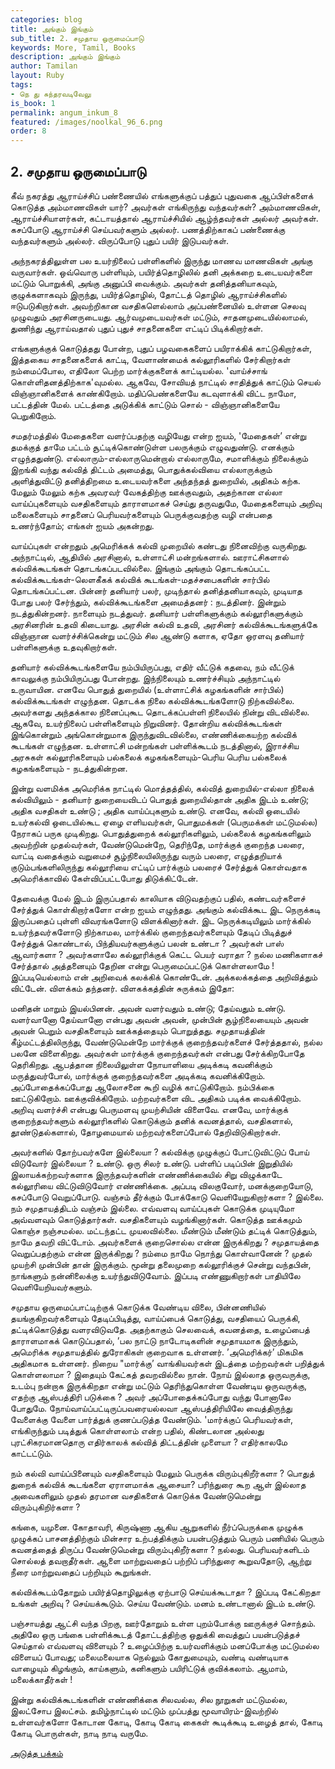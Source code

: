```yaml
---
categories: blog
title: அங்கும் இங்கும்
sub_title: ﻿2. சமுதாய ஒருமைப்பாடு
keywords: More, Tamil, Books
description: அங்கும் இங்கும்
author: Tamilan
layout: Ruby
tags:
- நெ து சுந்தரவடிவேலு
is_book: 1
permalink: angum_inkum_8
featured: /images/noolkal_96_6.png
order: 8
---
```

## ﻿2. சமுதாய ஒருமைப்பாடு

கீவ் நகரத்து ஆராய்ச்சிப் பண்ணையில் எங்களுக்குப் பத்துப் புதுவகை ஆப்பிள்களைக் கொடுத்த அம்மாணவிகள் யார்? அவர்கள் எங்கிருந்து வந்தவர்கள்? அம்மாணவிகள், ஆராய்ச்சியாளர்கள், கட்டாயத்தால் ஆராய்ச்சியில் ஆழ்ந்தவர்கள் அல்லர் அவர்கள். கசப்போடு ஆராய்ச்சி செய்பவர்களும் அல்லர். பணத்திற்காகப் பண்ணைக்கு வந்தவர்களும் அல்லர். விருப்போடு புதுப் பயிர் இடுபவர்கள்.

அந்நகரத்திலுள்ள பல உயர்நிலைப் பள்ளிகளில் இருந்து மாணவ மாணவிகள் அங்கு வருவார்கள். ஒவ்வொரு பள்ளியும், பயிர்த்தொழிலில் தனி அக்கறை உடையவர்களை மட்டும் பொறுக்கி, அங்கு அனுப்பி வைக்கும். அவர்கள் தனித்தனியாகவும், குழுக்களாகவும் இருந்து, பயிர்த்தொழில், தோட்டத் தொழில் ஆராய்ச்சிகளில் ஈடுபடுகிறார்கள். அவற்றிகான வசதிகளெல்லாம் அப்பண்னையில் உள்ளன செலவு முழுவதும் அரசினருடையது. ஆர்வமுடையவர்கள் மட்டும், சாதனமுடையில்லாமல், துணிந்து ஆராய்வதால் புதுப் புதுச் சாதனைகளை எட்டிப் பிடிக்கிறார்கள்.

எங்களுக்குக் கொடுத்தது போன்ற, புதுப் பழவகைகளைப் பயிராக்கிக் காட்டுகிறார்கள், இத்தகைய சாதனைகளைக் காட்டி, வேளாண்மைக் கல்லூரிகளில் சேர்கிறார்கள் நம்மைப்போல, எதிலோ பெற்ற மார்க்குகளைக் காட்டியல்ல. 'வாய்ச்சாங் கொள்ளிதனத்திற்காக'வுமல்ல. ஆகவே, சோவியத் நாட்டில் சாதித்துக் காட்டும் செயல் விஞ்ஞானிகளைக் காண்கிறோம். மதிப்பெண்களையே கடவுளாக்கி விட்ட நாமோ, பட்டத்தின் மேல். பட்டத்தை அடுக்கிக் காட்டும் சொல் - விஞ்ஞானிகளையே பெறுகிறோம்.

சமதர்மத்தில் மேதைகளை வளர்ப்பதற்கு வழியேது என்ற ஐயம், 'மேதைகள்’ என்று தமக்குத் தாமே பட்டம் சூட்டிக்கொண்டுள்ள பலருக்கும் எழுவதுண்டு. எனக்கும் எழுந்ததுண்டு. எல்லாரும்-எல்லாருமென்றால் எல்லாருமே, சமாளிக்கும் நிலைக்கும் இறங்கி வந்து கல்வித் திட்டம் அமைத்து, பொதுக்கல்வியை எல்லாருக்கும் அளித்துவிட்டு தனித்திறமை உடையவர்களை அந்தந்தத் துறையில், அதிகம் கற்க. மேலும் மேலும் கற்க அவரவர் வேகத்திற்கு ஊக்குவதும், அதற்கான எல்லா வாய்ப்புகளையும் வசதிகளையும் தாராளமாகச் செய்து தருவதுமே, மேதைகளையும் அறிவு மலைகளையும் சாதனைப் பெரியவர்களையும் பெருக்குவதற்கு வழி என்பதை உணர்ந்தோம்; எங்கள் ஐயம் அகன்றது.

வாய்ப்புகள் என்றதும் அமெரிக்கக் கல்வி முறையில் கண்டது நினைவிற்கு வருகிறது. அந்நாட்டில், ஆதியில் அரசினால், உள்ளாட்சி மன்றங்களால். ஊராட்சிகளால் கல்விக்கூடங்கள் தொடங்கப்படவில்லை. இங்கும் அங்கும் தொடங்கப்பட்ட கல்விக்கூடங்கள்-லெளகீகக் கல்விக் கூடங்கள்-மதச்சபைகளின் சார்பில் தொடங்கப்பட்டன. பின்னர் தனியார் பலர், முடிந்தால் தனித்தனியாகவும், முடியாத போது பலர் சேர்ந்தும், கல்விக்கூடங்களை அமைத்தனர் : நடத்தினர். இன்றும் நடத்துகின்றனர். நாளையும் நடத்துவர். தனியார் பள்ளிகளுக்கும் கல்லூரிகளுக்கும் அரசினரின் உதவி கிடையாது. அரசின் கல்வி உதவி, அரசினர் கல்விக்கூடங்களுக்கே விஞ்ஞான வளர்ச்சிக்கென்று மட்டும் சில ஆண்டு களாக, ஏதோ ஒரளவு தனியார் பள்ளிகளுக்கு உதவுகிறார்கள்.

தனியார் கல்விக்கூடங்களையே நம்பியிருப்பது, எதிர் வீட்டுக் கதவை, நம் வீட்டுக் காவலுக்கு நம்பியிருப்பது போன்றது. இந்நிலையும் உணர்ச்சியும் அந்நாட்டில் உருவாயின. எனவே பொதுத் துறையில் (உள்ளாட்சிக் கழகங்களின் சார்பில்) கல்விக்கூடங்கள் எழுந்தன. தொடக்க நிலை கல்விக்கூடங்களோடு நிற்கவில்லை. அவர்களது அந்தக்கால நினைப்புகூட தொடக்கப்பள்ளி நிலையில் நின்று விடவில்லை. ஆகவே, உயர்நிலைப் பள்ளிகளையும் நிறுவினர். தோன்றிய கல்விக்கூடங்கள் இங்கொன்றும் அங்கொன்றுமாக இருந்துவிடவில்லை, எண்ணிக்கையற்ற கல்விக் கூடங்கள் எழுந்தன. உள்ளாட்சி மன்றங்கள் பள்ளிக்கூடம் நடத்தினால், இராச்சிய அரசுகள் கல்லூரிகளையும் பல்கலைக் கழகங்களையும்-பெரிய பெரிய பல்கலைக் கழகங்களையும் - நடத்துகின்றன.

இன்று வளமிக்க அமெரிக்க நாட்டில் மொத்தத்தில், கல்வித் துறையில்-எல்லா நிலைக் கல்வியிலும் - தனியார் துறையைவிடப் பொதுத் துறையில்தான் அதிக இடம் உண்டு; அதிக வசதிகள் உண்டு ; அதிக வாய்ப்புகளும் உண்டு. எனவே, கல்வி ஒடையில் உயர்கல்வி ஒடையில்கூட ஏழை எளியவர்கள், பொதுமக்கள் (பெருமக்கள் மட்டுமல்ல) நேராகப் பருக முடிகிறது. பொதுத்துறைக் கல்லூரிகளிலும், பல்கலைக் கழகங்களிலும் அவற்றின் முதல்வர்கள், வேண்டுமென்றே, தெரிந்தே, மார்க்குக் குறைந்த பலரை, வாட்டி வதைக்கும் வறுமைச் சூழ்நிலையிலிருந்து வரும் பலரை, எழுத்தறியாக் குடும்பங்களிலிருந்து கல்லூரியை எட்டிப் பார்க்கும் பலரைச் சேர்த்துக் கொள்வதாக அமெரிக்காவில் கேள்விப்பட்டபோது திடுக்கிட்டேன்.

தேவைக்கு மேல் இடம் இருப்பதால் காலியாக விடுவதற்குப் பதில், கண்டவர்களைச் சேர்த்துக் கொள்கிறார்களோ என்ற ஐயம் எழுந்தது. அங்கும் கல்விக்கூட இட நெருக்கடி இருப்பதைப் புள்ளி விவரங்களோடு விளக்கினார்கள். இட நெருக்கடியிலும் மார்க்கில் உயர்ந்தவர்களோடு நிற்காமல, மார்க்கில் குறைந்தவர்களையும் தேடிப் பிடித்துச் சேர்த்துக் கொண்டால், பிந்தியவர்களுக்குப் பலன் உண்டா ? அவர்கள் பாஸ் ஆவார்களா ? அவர்களாலே கல்லூரிக்குக் கெட்ட பெயர் வராதா ? நல்ல மணிகளாகச் சேர்த்தால் அத்தனையும் தேறின என்று பெருமைப்பட்டுக் கொள்ளலாமே ! இப்படியெல்லாம் என் அறிவைக் கலக்கிக் கொண்டேன். அக்கலக்கத்தை அறிவித்தும் விட்டேன். விளக்கம் தந்தனர். விளகக்கத்தின் சுருக்கம் இதோ:

மனிதன் மாறும் இயல்பினன். அவன் வளர்வதும் உண்டு; தேய்வதும் உண்டு. வளர்வானோ தேய்வானோ என்பது அவன் அவன், முன்பின் சூழ்நிலையையும் அவன் அவன் பெறும் வசதிகளையும் ஊக்கத்தையும் பொறுத்தது. சமுதாயத்தின் கீழ்மட்டத்திலிருந்து, வேண்டுமென்றே மார்க்குக் குறைந்தவர்களைச் சேர்த்ததால், நல்ல பலனே விளைகிறது. அவர்கள் மார்க்குக் குறைந்தவர்கள் என்பது சேர்க்கிறபோதே தெரிகிறது. ஆபத்தான நிலையிலுள்ள நோயாளியை அடிக்கடி கவனிக்கும் மருத்துவர்போல், மார்க்குக் குறைந்தவர்களை அடிக்கடி கவனிக்கிறோம். அப்போதைக்கப்போது ஆலோசனை கூறி வழிக் காட்டுகிறோம். நம்பிக்கை ஊட்டுகிறோம். ஊக்குவிக்கிறோம். மற்றவர்களை விட அதிகம் படிக்க வைக்கிறோம். அறிவு வளர்ச்சி என்பது பெருமளவு முயற்சியின் விளைவே. எனவே, மார்க்குக் குறைந்தவர்களும் கல்லூரிகளில் கொடுக்கும் தனிக் கவனத்தால், வசதிகளால், தூண்டுதல்களால், தோழமையால் மற்றவர்களைப்போல் தேறிவிடுகிறார்கள்.

அவர்களில் தோற்பவர்களே இல்லையா ? கல்விக்கு முழுக்குப் போட்டுவிட்டுப் போய் விடுவோர் இல்லையா ? உண்டு. ஒரு சிலர் உண்டு. பள்ளிப் படிப்பின் இறுதியில் இலாயக்கற்றவர்களாக இருந்தவர்களின் எண்ணிக்கையில் சிறு விழுக்காடே கல்லூரியை விட்டுவிடுவோர் எண்ணிக்கை. அப்படி விலகுவோர், மனக்குறையோடு, கசப்போடு வெறுப்போடு. வஞ்சம் தீர்க்கும் போக்கோடு வெளியேறுகிறார்களா ? இல்லை. நம் சமுதாயத்திடம் வஞ்சம் இல்லை. எவ்வளவு வாய்ப்புகள் கொடுக்க முடியுமோ அவ்வளவும் கொடுத்தார்கள். வசதிகளையும் வழங்கினார்கள். கொடுத்த ஊக்கமும் கொஞ்ச நஞ்சமல்ல. மட்டந்தட்ட முயலவில்லை. மீண்டும் மீண்டும் தட்டிக் கொடுத்தும், நாமே தவறி விட்டோம். அவர்களைக் குறைசொல்ல என்ன இருக்கிறது ? சமுதாயத்தை வெறுப்பதற்கும் என்ன இருக்கிறது ? நம்மை நாமே நொந்து கொள்வானேன் ? முதல் முயற்சி முன்பின் தான் இருக்கும். மூன்று தலைமுறை கல்லூரிக்குச் சென்று வந்தபின், நாங்களும் நன்னிலைக்கு உயர்ந்துவிடுவோம். இப்படி எண்ணுகிறார்கள் பாதியிலே வெளியேறியவர்களும்.

சமுதாய ஒருமைப்பாட்டிற்குக் கொடுக்க வேண்டிய விலை, பின்னணியில் தயங்குகிறவர்களையும் தேடிப்பிடித்து, வாய்ப்பைக் கொடுத்து, வசதியைப் பெருக்கி, தட்டிக்கொடுத்து வளரவிடுவதே. அதற்காகும் செலவைக், கவனத்தை, உழைப்பைத் தாராளமாகக் கொடுப்பதால், ’பல நாட்டு நாடோடிகளின் சமுதாயமாக இருந்தும், அமெரிக்க சமுதாயத்தில் துரோகிகள் குறைவாக உள்ளனர். ’அமெரிக்கர்’ மிகமிக அதிகமாக உள்ளனர். நிறைய "மார்க்கு’ வாங்கியவர்கள் இடத்தை மற்றவர்கள் பறித்துக் கொள்ளலாமா ? இதையும் கேட்கத் தவறவில்லை நான். நோய் இல்லாத ஒருவருக்கு, உடம்பு நன்றாக இருக்கிறதா என்று மட்டும் தெரிந்துகொள்ள வேண்டிய ஒருவருக்கு, எதற்கு ஆஸ்பத்திரி படுக்கை ? அவர் அப்போதைக்கப்போது வந்து போனாலே போதுமே. நோய்வாய்ப்பட்டிருப்பவரையல்லவா ஆஸ்பத்திரியிலே வைத்திருந்து வேளைக்கு வேளை பார்த்துக் குணப்படுத்த வேண்டும். 'மார்க்குப் பெரியவர்கள், எங்கிருந்தும் படித்துக் கொள்ளலாம் என்ற பதில், கிண்டலான அல்லது புரட்சிகரமானதொரு எதிர்காலக் கல்வித் திட்டத்தின் முளையா ? எதிர்காலமே காட்டட்டும்.

நம் கல்வி வாய்ப்பினையும் வசதிகளையும் மேலும் பெருக்க விரும்புகிறீர்களா ? பொதுத் துறைக் கல்விக் கூடங்களை ஏராளமாக்க ஆசையா? பரிந்துரை கூற ஆள் இல்லாத அவைகளிலும் முதல் தரமான வசதிகளைக் கொடுக்க வேண்டுமென்று விரும்புகிறிர்களா ?

கங்கை, யமுனை. கோதாவரி, கிருஷ்ணா ஆகிய ஆறுகளில் நீர்ப்பெருக்கை முழுக்க முழுக்கப் பாசனத்திற்கும் மின்சார உற்பத்திக்கும் பயன்படுத்தும் பெரும் பணியில் பெரும் கவனத்தைத் திருப்ப வேண்டுமென்று விரும்புகிறீர்களா ? நல்லது. பெரியவர்களிடம் சொல்லத் தவறாதீர்கள். ஆளை மாற்றுவதைப் பற்றிப் பரிந்துரை கூறுவதோடு, ஆற்று நீரை மாற்றுவதைப் பற்றியும் கூறுங்கள்.

கல்விக்கூடம்தோறும் பயிர்த்தொழிலுக்கு ஏற்பாடு செய்யக்கூடாதா ? இப்படி கேட்கிறதா உங்கள் அறிவு ? செய்யக்கூடும். செய்ய வேண்டும். மனம் உண்டானால் இடம் உண்டு.

பஞ்சாயத்து ஆட்சி வந்த பிறகு, ஊர்தோறும் உள்ள புறம்போக்கு ஊருக்குச் சொந்தம். அதிலே ஒரு பங்கை பள்ளிக்கூடத் தோட்டத்திற்கு ஒதுக்கி வைத்துப் பயன்படுத்தச் செய்தால் எவ்வளவு விளையும் ? உழைப்பிற்கு உயர்வளிக்கும் மனப்போக்கு மட்டுமல்ல விளையப் போவது; மலைமலையாக நெல்லும் கோதுமையும், வண்டி வண்டியாக வாழையும் கிழங்கும், காய்களும், கனிகளும் பயிரிட்டுக் குவிக்கலாம். ஆமாம், மலைக்காதீர்கள் !

இன்று கல்விக்கூடங்களின் எண்ணிக்கை சிலவல்ல, சில நூறுகள் மட்டுமல்ல, இலட்சோப இலட்சம். தமிழ்நாட்டில் மட்டும் முப்பத்து மூவாயிரம்-இவற்றில் உள்ளவர்களோ கோடான கோடி, கோடி கோடி கைகள் கூடிக்கூடி உழைத் தால், கோடி கோடி பொருள்கள், நாடி நாடி வருமே.

[அடுத்த பக்கம்](angum_inkum_9)